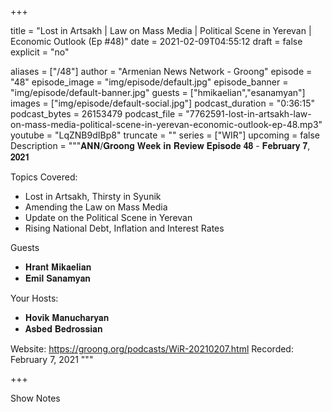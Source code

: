 
+++

title = "Lost in Artsakh | Law on Mass Media | Political Scene in Yerevan | Economic Outlook (Ep #48)"
date = 2021-02-09T04:55:12
draft = false
explicit = "no"

aliases = ["/48"]
author = "Armenian News Network - Groong"
episode = "48"
episode_image = "img/episode/default.jpg"
episode_banner = "img/episode/default-banner.jpg"
guests = ["hmikaelian","esanamyan"]
images = ["img/episode/default-social.jpg"]
podcast_duration = "0:36:15"
podcast_bytes = 26153479
podcast_file = "7762591-lost-in-artsakh-law-on-mass-media-political-scene-in-yerevan-economic-outlook-ep-48.mp3"
youtube = "LqZNB9dIBp8"
truncate = ""
series = ["WIR"]
upcoming = false
Description = """𝐀𝐍𝐍/𝐆𝐫𝐨𝐨𝐧𝐠 𝐖𝐞𝐞𝐤 𝐢𝐧 𝐑𝐞𝐯𝐢𝐞𝐰 𝐄𝐩𝐢𝐬𝐨𝐝𝐞 𝟒𝟖 - 𝐅𝐞𝐛𝐫𝐮𝐚𝐫𝐲 𝟕, 𝟐𝟎𝟐𝟏


Topics Covered:
- Lost in Artsakh, Thirsty in Syunik
- Amending the Law on Mass Media
- Update on the Political Scene in Yerevan
- Rising National Debt, Inflation and Interest Rates


Guests
- 𝐇𝐫𝐚𝐧𝐭 𝐌𝐢𝐤𝐚𝐞𝐥𝐢𝐚𝐧
- 𝐄𝐦𝐢𝐥 𝐒𝐚𝐧𝐚𝐦𝐲𝐚𝐧


Your Hosts:
- 𝐇𝐨𝐯𝐢𝐤 𝐌𝐚𝐧𝐮𝐜𝐡𝐚𝐫𝐲𝐚𝐧
- 𝐀𝐬𝐛𝐞𝐝 𝐁𝐞𝐝𝐫𝐨𝐬𝐬𝐢𝐚𝐧


Website: https://groong.org/podcasts/WiR-20210207.html
Recorded: February 7, 2021
"""

+++

Show Notes

